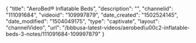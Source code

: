 {
    "title": "AeroBed&reg; Inflatable Beds",
    "description": "",
    "channelid": "111091684",
    "videoid": "109997879",
    "date_created": "1502524145",
    "date_modified": "1504049175",
    "type": "captivate",
    "layout": "channelVideo",
    "url": "\/bbbusa-latest-videos\/aerobed\u00c2-inflatable-beds-3-notes\/111091684-109997879"
}